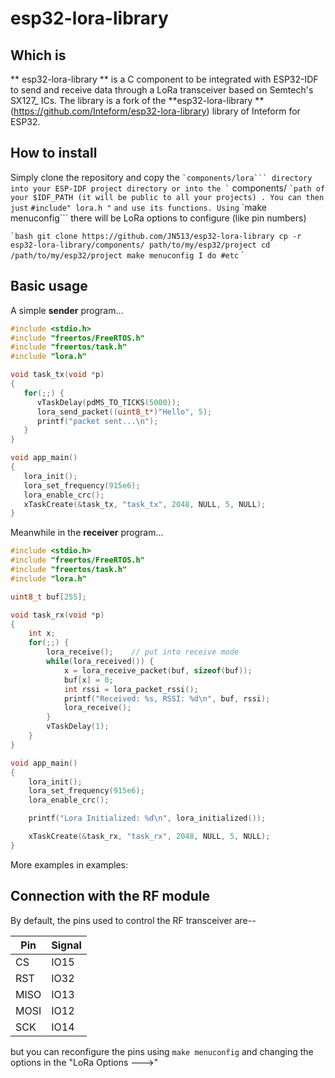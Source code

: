 # esp32-lora-library
## Which is
** esp32-lora-library ** is a C component to be integrated with ESP32-IDF to send and receive data through a LoRa transceiver based on Semtech's SX127_ ICs.
The library is a fork of the **esp32-lora-library ** (https://github.com/Inteform/esp32-lora-library) library of Inteform for ESP32.

## How to install
Simply clone the repository and copy the `` `components/lora``` directory into your ESP-IDF project directory or into the ` `` components/ `` `path of your $IDF_PATH (it will be public to all your projects) .
You can then just `` `#include" lora.h "` `` and use its functions.
Using `` `make menuconfig``` there will be LoRa options to configure (like pin numbers)

`` `bash
git clone https://github.com/JN513/esp32-lora-library
cp -r esp32-lora-library/components/ path/to/my/esp32/project
cd /path/to/my/esp32/project
make menuconfig
I do
#etc
`` `

## Basic usage
A simple **sender** program...
```c
#include <stdio.h>
#include "freertos/FreeRTOS.h"
#include "freertos/task.h"
#include "lora.h"

void task_tx(void *p)
{
   for(;;) {
      vTaskDelay(pdMS_TO_TICKS(5000));
      lora_send_packet((uint8_t*)"Hello", 5);
      printf("packet sent...\n");
   }
}

void app_main()
{
   lora_init();
   lora_set_frequency(915e6);
   lora_enable_crc();
   xTaskCreate(&task_tx, "task_tx", 2048, NULL, 5, NULL);
}

```
Meanwhile in the **receiver** program...
```c
#include <stdio.h>
#include "freertos/FreeRTOS.h"
#include "freertos/task.h"
#include "lora.h"

uint8_t buf[255];

void task_rx(void *p)
{
    int x;
    for(;;) {
        lora_receive();    // put into receive mode
        while(lora_received()) {
            x = lora_receive_packet(buf, sizeof(buf));
            buf[x] = 0;
            int rssi = lora_packet_rssi();
            printf("Received: %s, RSSI: %d\n", buf, rssi);
            lora_receive();
        }
        vTaskDelay(1);
    }
}

void app_main()
{
    lora_init();
    lora_set_frequency(915e6);
    lora_enable_crc();

    printf("Lora Initialized: %d\n", lora_initialized());

    xTaskCreate(&task_rx, "task_rx", 2048, NULL, 5, NULL);
}
```

More examples in examples:

## Connection with the RF module
By default, the pins used to control the RF transceiver are--

Pin | Signal
--- | ------
CS | IO15
RST | IO32
MISO | IO13 
MOSI | IO12
SCK | IO14

but you can reconfigure the pins using ```make menuconfig``` and changing the options in the "LoRa Options --->"
